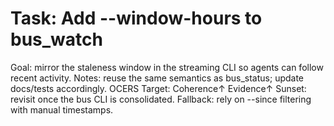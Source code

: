 # Task: Add --window-hours to bus_watch
Goal: mirror the staleness window in the streaming CLI so agents can follow recent activity.
Notes: reuse the same semantics as bus_status; update docs/tests accordingly.
OCERS Target: Coherence↑ Evidence↑
Sunset: revisit once the bus CLI is consolidated.
Fallback: rely on --since filtering with manual timestamps.
